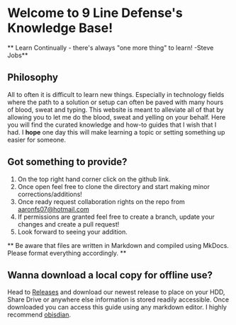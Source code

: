 # Welcome to 9 Line Defense's Knowledge Base!

** Learn Continually - there's always "one more thing" to learn! -Steve Jobs**

  

## Philosophy

All to often it is difficult to learn new things. Especially in technology fields where the path to a solution or setup can often be paved with many hours of blood, sweat and typing. This website is meant to alleviate all of that by allowing you to let me do the blood, sweat and yelling on your behalf. Here you will find the curated knowledge and how-to guides that I wish that I had. I **hope** one day this will make learning a topic or setting something up easier for someone.

## Got something to provide? 

1. On the top right hand corner click on the github link. 
2. Once open feel free to clone the directory and start making minor corrections/additions! 
3. Once ready request collaboration rights on the repo from aaronfs07@hotmail.com
4. If permissions are granted feel free to create a branch, update your changes and create a pull request! 
5. Look forward to seeing your addition. 

** Be aware that files are written in Markdown and compiled using MkDocs. Please format everything accordingly. **


## Wanna download a local copy for offline use?

Head to [Releases](https://github.com/aaronfs07/9linedefense-knowledge/releases) and download our newest release to place on your HDD, Share Drive or anywhere else information is stored readily accessible. Once downloaded you can access this guide using any markdown editor. I highly recommend [obisdian](https://obsidian.md/download).

